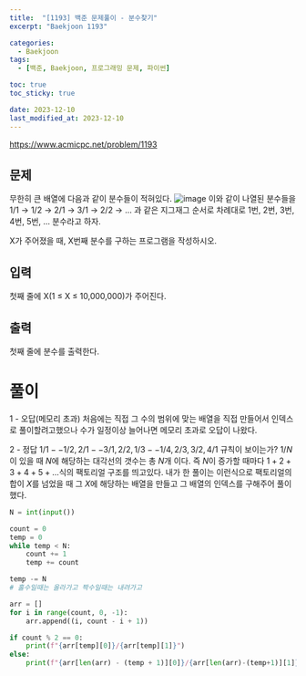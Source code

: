 ```yaml
---
title:  "[1193] 백준 문제풀이 - 분수찾기"
excerpt: "Baekjoon 1193"

categories:
  - Baekjoon
tags:
  - [백준, Baekjoon, 프로그래밍 문제, 파이썬]

toc: true
toc_sticky: true

date: 2023-12-10
last_modified_at: 2023-12-10
---
```


https://www.acmicpc.net/problem/1193

## 문제
무한히 큰 배열에 다음과 같이 분수들이 적혀있다.
![image](https://github.com/98tech-savvy/98tech-savvy.github.io/assets/128434645/70d2a4ea-a3c9-43d0-a22f-dbd4d1c626bd)
이와 같이 나열된 분수들을 1/1 → 1/2 → 2/1 → 3/1 → 2/2 → … 과 같은 지그재그 순서로 차례대로 1번, 2번, 3번, 4번, 5번, … 분수라고 하자.

X가 주어졌을 때, X번째 분수를 구하는 프로그램을 작성하시오.

## 입력
첫째 줄에 X(1 ≤ X ≤ 10,000,000)가 주어진다.

## 출력
첫째 줄에 분수를 출력한다.

# 풀이
1 - 오답(메모리 초과)
처음에는 직접 그 수의 범위에 맞는 배열을 직접 만들어서 인덱스로 풀이할려고했으나 수가 일정이상 늘어나면 메모리 초과로 오답이 나왔다.

2 - 정답
$1/1 -- 1/2, 2/1 -- 3/1, 2/2, 1/3 -- 1/4, 2/3, 3/2, 4/1$ 규칙이 보이는가? $1/N$이 있을 때 $N$에 해당하는 대각선의 갯수는 총 $N$개 이다. 즉 $N$이 증가할 때마다 $1+2+3+4+5+...$식의 팩토리얼 구조를 띄고있다. 내가 한 풀이는 이런식으로 팩토리얼의 합이 $X$를 넘었을 때 그 $X$에 해당하는 배열을 만들고 그 배열의 인덱스를 구해주어 풀이했다.

```py
N = int(input())

count = 0
temp = 0
while temp < N:
    count += 1
    temp += count

temp -= N
# 홀수일때는 올라가고 짝수일때는 내려가고

arr = []
for i in range(count, 0, -1):
    arr.append((i, count - i + 1))

if count % 2 == 0:
    print(f"{arr[temp][0]}/{arr[temp][1]}")
else:
    print(f"{arr[len(arr) - (temp + 1)][0]}/{arr[len(arr)-(temp+1)][1]}")
```